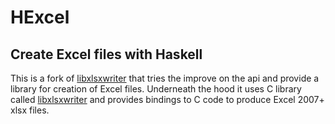 # HExcel
Create Excel files with Haskell
-------------------------------------------------------------------------------
This is a fork of [libxlsxwriter](https://github.com/HalfWayMan/libxlsxwriter)
that tries the improve on the api and provide a library for
creation of Excel files.
Underneath the hood it uses C library called [libxlsxwriter](http://libxlsxwriter.github.io/) and provides
bindings to C code to produce Excel 2007+ xlsx files.

